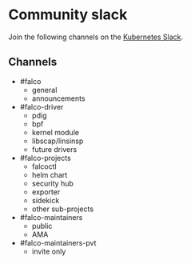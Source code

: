 # Community slack

Join the following channels on the [Kubernetes Slack](https://slack.k8s.io).

## Channels

- #falco
    - general
    - announcements
- #falco-driver
    - pdig
    - bpf
    - kernel module
    - libscap/linsinsp
    - future drivers
- #falco-projects
    - falcoctl
    - helm chart
    - security hub
    - exporter
    - sidekick
    - other sub-projects
- #falco-maintainers
    - public
    - AMA
- #falco-maintainers-pvt
    - invite only
